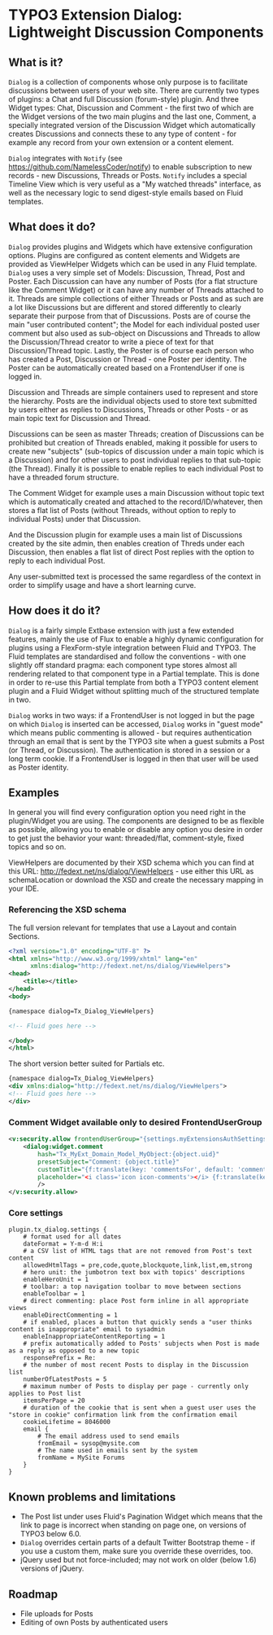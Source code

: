 TYPO3 Extension Dialog: Lightweight Discussion Components
=========================================================

## What is it?

`Dialog` is a collection of components whose only purpose is to facilitate discussions between users of your web site. There are
currently two types of plugins: a Chat and full Discussion (forum-style) plugin. And three Widget types: Chat, Discussion and
Comment - the first two of which are the Widget versions of the two main plugins and the last one, Comment, a specially
integrated version of the Discussion Widget which automatically creates Discussions and connects these to any type of content -
for example any record from your own extension or a content element.

`Dialog` integrates with `Notify` (see https://github.com/NamelessCoder/notify) to enable subscription to new records - new
Discussions, Threads or Posts. `Notify` includes a special Timeline View which is very useful as a "My watched threads" interface,
as well as the necessary logic to send digest-style emails based on Fluid templates.

## What does it do?

`Dialog` provides plugins and Widgets which have extensive configuration options. Plugins are configured as content elements and
Widgets are provided as ViewHelper Widgets which can be used in any Fluid template. `Dialog` uses a very simple set of Models:
Discussion, Thread, Post and Poster. Each Discussion can have any number of Posts (for a flat structure like the Comment Widget)
or it can have any number of Threads attached to it. Threads are simple collections of either Threads or Posts and as such are a
lot like Discussions but are different and stored differently to clearly separate their purpose from that of Discussions. Posts
are of course the main "user contributed content"; the Model for each individual posted user comment but also used as sub-object
on Discussions and Threads to allow the Discussion/Thread creator to write a piece of text for that Discussion/Thread topic.
Lastly, the Poster is of course each person who has created a Post, Discussion or Thread - one Poster per identity. The Poster can
be automatically created based on a FrontendUser if one is logged in.

Discussion and Threads are simple containers used to represent and store the hierarchy. Posts are the individual objects used to
store text submitted by users either as replies to Discussions, Threads or other Posts - or as main topic text for Discussion and
Thread.

Discussions can be seen as master Threads; creation of Discussions can be prohibited but creation of Threads enabled, making it
possible for users to create new "subjects" (sub-topics of discussion under a main topic which is a Discussion) and for other
users to post individual replies to that sub-topic (the Thread). Finally it is possible to enable replies to each individual Post
to have a threaded forum structure.

The Comment Widget for example uses a main Discussion without topic text which is automatically created and attached to the
record/ID/whatever, then stores a flat list of Posts (without Threads, without option to reply to individual Posts) under that
Discussion.

And the Discussion plugin for example uses a main list of Discussions created by the site admin, then enables creation of Threds
under each Discussion, then enables a flat list of direct Post replies with the option to reply to each individual Post.

Any user-submitted text is processed the same regardless of the context in order to simplify usage and have a short learning curve.

## How does it do it?

`Dialog` is a fairly simple Extbase extension with just a few extended features, mainly the use of Flux to enable a highly
dynamic configuration for plugins using a FlexForm-style integration between Fluid and TYPO3. The Fluid templates are standardised
and follow the conventions - with one slightly off standard pragma: each component type stores almost all rendering related to
that component type in a Partial template. This is done in order to re-use this Partial template from both a TYPO3 content element
plugin and a Fluid Widget without splitting much of the structured template in two.

`Dialog` works in two ways: if a FrontendUser is not logged in but the page on which `Dialog` is inserted can be accessed, `Dialog`
works in "guest mode" which means public commenting is allowed - but requires authentication through an email that is sent by the
TYPO3 site when a guest submits a Post (or Thread, or Discussion). The authentication is stored in a session or a long term cookie.
If a FrontendUser is logged in then that user will be used as Poster identity.

## Examples

In general you will find every configuration option you need right in the plugin/Widget you are using. The components are designed
to be as flexible as possible, allowing you to enable or disable any option you desire in order to get just the behavior your want:
threaded/flat, comment-style, fixed topics and so on.

ViewHelpers are documented by their XSD schema which you can find at this URL: http://fedext.net/ns/dialog/ViewHelpers - use either
this URL as schemaLocation or download the XSD and create the necessary mapping in your IDE.

### Referencing the XSD schema

The full version relevant for templates that use a Layout and contain Sections.

```xml
<?xml version="1.0" encoding="UTF-8" ?>
<html xmlns="http://www.w3.org/1999/xhtml" lang="en"
	  xmlns:dialog="http://fedext.net/ns/dialog/ViewHelpers">
<head>
	<title></title>
</head>
<body>

{namespace dialog=Tx_Dialog_ViewHelpers}

<!-- Fluid goes here -->

</body>
</html>
```

The short version better suited for Partials etc.

```xml
{namespace dialog=Tx_Dialog_ViewHelpers}
<div xmlns:dialog="http://fedext.net/ns/dialog/ViewHelpers">
<!-- Fluid goes here -->
</div>
```

### Comment Widget available only to desired FrontendUserGroup

```xml
<v:security.allow frontendUserGroup="{settings.myExtensionsAuthSettings.someGroupUid}">
    <dialog:widget.comment
        hash="Tx_MyExt_Domain_Model_MyObject:{object.uid}"
        presetSubject="Comment: {object.title}"
        customTitle="{f:translate(key: 'commentsFor', default: 'commentsFor')} {object.title}"
        placeholder="<i class='icon icon-comments'></i> {f:translate(key: 'commentsPlaceholder', default: 'commentsPlaceholder')} (%s)"
        />
</v:security.allow>
```

### Core settings

```
plugin.tx_dialog.settings {
	# format used for all dates
	dateFormat = Y-m-d H:i
	# a CSV list of HTML tags that are not removed from Post's text content
	allowedHtmlTags = pre,code,quote,blockquote,link,list,em,strong
	# hero unit: the jumbotron text box with topics' descriptions
	enableHeroUnit = 1
	# toolbar: a top navigation toolbar to move between sections
	enableToolbar = 1
	# direct commenting: place Post form inline in all appropriate views
	enableDirectCommenting = 1
	# if enabled, places a button that quickly sends a "user thinks content is inappropriate" email to sysadmin
	enableInappropriateContentReporting = 1
	# prefix automatically added to Posts' subjects when Post is made as a reply as opposed to a new topic
	responsePrefix = Re:
	# the number of most recent Posts to display in the Discussion list
	numberOfLatestPosts = 5
	# maximum number of Posts to display per page - currently only applies to Post list
	itemsPerPage = 20
	# duration of the cookie that is sent when a guest user uses the "store in cookie" confirmation link from the confirmation email
	cookieLifetime = 8046000
	email {
		# The email address used to send emails
		fromEmail = sysop@mysite.com
		# The name used in emails sent by the system
		fromName = MySite Forums
	}
}
```

## Known problems and limitations

* The Post list under uses Fluid's Pagination Widget which means that the link to page is incorrect when standing on page one, on
  versions of TYPO3 below 6.0.
* `Dialog` overrides certain parts of a default Twitter Bootstrap theme - if you use a custom them, make sure you override these
  overrides, too.
* jQuery used but not force-included; may not work on older (below 1.6) versions of jQuery.

## Roadmap

* File uploads for Posts
* Editing of own Posts by authenticated users